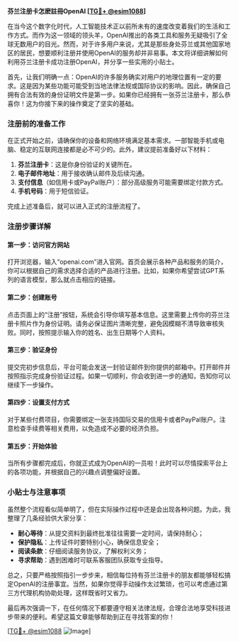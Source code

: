 **芬兰注册卡怎麽註冊OpenAI [[TG💪+ @esim1088](https://t.me/s/esim1088)]**

在当今这个数字化时代，人工智能技术正以前所未有的速度改变着我们的生活和工作方式。而作为这一领域的领头羊，OpenAI推出的各类工具和服务无疑吸引了全球无数用户的目光。然而，对于许多用户来说，尤其是那些身处芬兰或其他国家地区的居民，想要顺利注册并使用OpenAI的服务却并非易事。本文将详细讲解如何利用芬兰注册卡成功注册OpenAI，并分享一些实用的小贴士。

首先，让我们明确一点：OpenAI的许多服务确实对用户的地理位置有一定的要求。这是因为某些功能可能受到当地法律法规或国际协议的影响。因此，确保自己拥有合法有效的身份证明文件是第一步。如果你已经拥有一张芬兰注册卡，那么恭喜你！这为你接下来的操作奠定了坚实的基础。

### 注册前的准备工作

在正式开始之前，请确保你的设备和网络环境满足基本需求。一部智能手机或电脑、稳定的互联网连接都是必不可少的。此外，建议提前准备好以下材料：

1. **芬兰注册卡**：这是你身份验证的关键所在。
2. **电子邮件地址**：用于接收确认邮件及后续沟通。
3. **支付信息**（如信用卡或PayPal账户）：部分高级服务可能需要绑定付款方式。
4. **手机号码**：用于短信验证。

完成上述准备后，就可以进入正式的注册流程了。

### 注册步骤详解

#### 第一步：访问官方网站
打开浏览器，输入“openai.com”进入官网。首页会展示各种产品和服务的简介，你可以根据自己的需求选择合适的产品进行注册。比如，如果你希望尝试GPT系列的语言模型，那么就点击相应的链接。

#### 第二步：创建账号
点击页面上的“注册”按钮，系统会引导你填写基本信息。这里需要上传你的芬兰注册卡照片作为身份证明。请务必保证图片清晰完整，避免因模糊不清导致审核失败。同时，按照提示输入你的姓名、出生日期等个人资料。

#### 第三步：验证身份
提交完初步信息后，平台可能会发送一封验证邮件到你提供的邮箱中。打开邮件并按照指示完成身份验证过程。如果一切顺利，你会收到进一步的通知，告知你可以继续下一步操作。

#### 第四步：设置支付方式
对于某些付费项目，你需要绑定一张支持国际交易的信用卡或者PayPal账户。注意检查手续费等相关费用，以免造成不必要的经济负担。

#### 第五步：开始体验
当所有步骤都完成后，你就正式成为OpenAI的一员啦！此时可以尽情探索平台上的各项功能，并根据自己的兴趣点调整偏好设置。

### 小贴士与注意事项

虽然整个流程看似简单明了，但在实际操作过程中还是会出现各种问题。为此，我整理了几条经验供大家分享：
- **耐心等待**：从提交资料到最终批准往往需要一定时间，请保持耐心；
- **保护隐私**：上传证件时要特别小心，确保信息安全；
- **阅读条款**：仔细阅读服务协议，了解权利义务；
- **寻求帮助**：遇到困难时可联系客服团队获取专业指导。

总之，只要严格按照指引一步步来，相信每位持有芬兰注册卡的朋友都能够轻松搞定OpenAI的注册事宜。当然，如果你觉得手动操作太过繁琐，也可以考虑通过第三方代理机构协助处理，这样既省时又省力。

最后再次强调一下，在任何情况下都要遵守相关法律法规，合理合法地享受科技进步带来的便利。希望这篇文章能够帮助到正在寻找答案的你！

[[TG💪+ @esim1088](https://t.me/s/esim1088) ![Image](https://i.postimg.cc/4NQfJmqS/Snipaste-2025-05-13-00-14-12.png)]